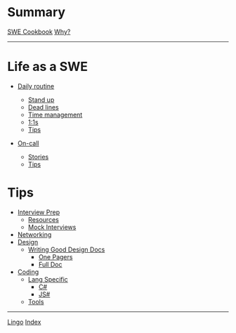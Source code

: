 # Summary

[SWE Cookbook](./chapters/title-page.md)
[Why?](./chapters/ch00-00-why)

---

# Life as a SWE

- [Daily routine](./chapters/ch01-00-daily-routine)
    - [Stand up](./chapters/ch01-01-stand-up)
    - [Dead lines]()
    - [Time management]()
    - [1:1s]()
    - [Tips]()

- [On-call](./chapters/ch02-00-on-call)
    - [Stories]()
    - [Tips]()

# Tips

- [Interview Prep](./chapters/ch03-00-interview-prep)
    - [Resources]()
    - [Mock Interviews]()
- [Networking]()
- [Design]()
    - [Writing Good Design Docs]()
        - [One Pagers]()
        - [Full Doc]()
- [Coding]()
    - [Lang Specific]()
        - [C#]()
        - [JS#]()
    - [Tools]()

---

[Lingo](./chapters/appendix00-00-lingo)
[Index]()